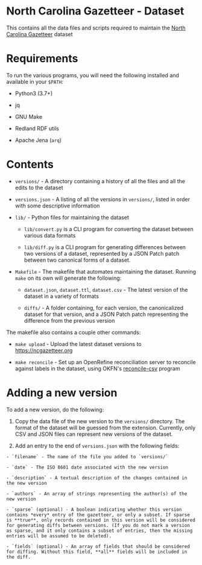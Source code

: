 # North Carolina Gazetteer - Dataset

This contains all the data files and scripts required to maintain the [North Carolina Gazetteer](https://ncgazetteer.org) dataset

# Requirements

To run the various programs, you will need the following installed and available in your `$PATH`:

  * Python3 (3.7+)

  * jq

  * GNU Make

  * Redland RDF utils

  * Apache Jena (`arq`)

# Contents

* `versions/` - A directory containing a history of all the files and all the edits to the dataset

* `versions.json` - A listing of all the versions in `versions/`, listed in order with some descriptive information

* `lib/` - Python files for maintaining the dataset

  - `lib/convert.py` is a CLI program for converting the dataset between various data formats

  - `lib/diff.py` is a CLI program for generating differences between two versions of a dataset, represented by a JSON Patch patch between two canonical forms of a dataset.

* `Makefile` - The makefile that automates maintaining the dataset. Running `make` on its own will generate the following:

  - `dataset.json`, `dataset.ttl`, `dataset.csv` - The latest version of the dataset in a variety of formats

  - `diffs/` - A folder containing, for each version, the canonicalized dataset for that version, and a JSON Patch patch representing the difference from the previous version

The makefile also contains a couple other commands:

* `make upload` - Upload the latest dataset versions to <https://ncgazetteer.org>

* `make reconcile` - Set up an OpenRefine reconciliation server to reconcile against labels in the dataset, using OKFN's [reconcile-csv](https://github.com/okfn/reconcile-csv) program

# Adding a new version

To add a new version, do the following:

  1. Copy the data file of the new version to the `versions/` directory. The format of the dataset will be guessed from the extension. Currently, only CSV and JSON files can represent new versions of the dataset.

  2. Add an entry to the end of `versions.json` with the following fields:

    - `filename` - The name of the file you added to `versions/`

    - `date` - The ISO 8601 date associated with the new version

    - `description` - A textual description of the changes contained in the new version

    - `authors` - An array of strings representing the author(s) of the new version

    - `sparse` (optional) - A boolean indicating whether this version contains *every* entry of the gazetteer, or only a subset. If sparse is **true**, only records contained in this version will be considered for generating diffs between versions. (If you do not mark a version as sparse, and it only contains a subset of entries, then the missing entries will be assumed to be deleted).

    - `fields` (optional) - An array of fields that should be considered for diffing. Without this field, **all** fields will be included in the diff.
